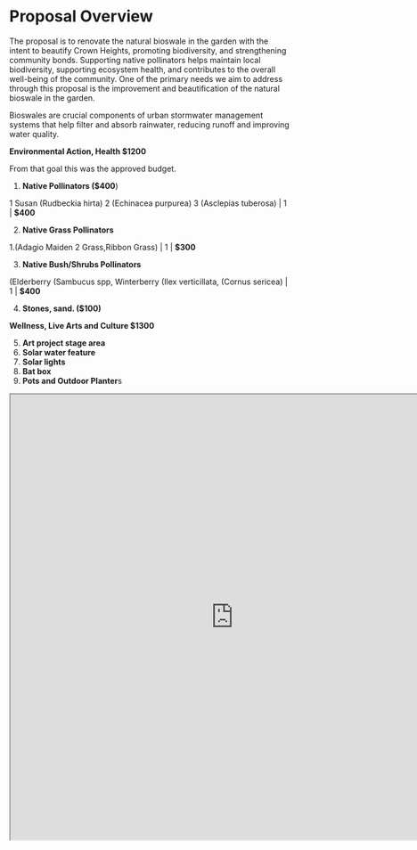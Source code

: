 
# Proposal Overview

The proposal is to renovate the natural bioswale in the garden with the intent to beautify Crown Heights, promoting biodiversity, and strengthening community bonds. Supporting native pollinators helps maintain local biodiversity, supporting ecosystem health, and contributes to the overall well-being of the community. One of the primary needs we aim to address through this proposal is the improvement and beautification of the natural bioswale in the garden. 

Bioswales are crucial components of urban stormwater management systems that help filter and absorb rainwater, reducing runoff and improving water quality. 

**Environmental Action, Health $1200**

From that goal this was the approved budget. 



1. **Native Pollinators ($400**)

1 Susan (Rudbeckia hirta) 2 (Echinacea purpurea) 3 (Asclepias tuberosa) | 1 | **$400**



2. **Native Grass Pollinators**

1.(Adagio Maiden 2 Grass,Ribbon Grass) | 1 | **$300**



3. **Native Bush/Shrubs Pollinators**

(Elderberry (Sambucus spp, Winterberry (Ilex verticillata, (Cornus sericea) | 1 | **$400**



4. **Stones, sand. ($100)**

**Wellness, Live Arts and Culture $1300**



5. **Art project stage area**
6. **Solar water feature** 
7. **Solar lights**
8. **Bat box** 
9. **Pots and Outdoor Planter**s


<div>
  <iframe id="inlineFrameExample"
      title="Inline Frame Example"
      width="800"
      height="800"
      src="https://app.sketchup.com/share/tc/northAmerica/L4YbvX11ABA?stoken=YJ_EdnWwp9Nfq3Na-boA3vhL1m1YJ05OEPx5vuN_ahtYmBbIA-eKFN81QieEgJRN&source=web">
  </iframe>
</div>


